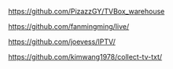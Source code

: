 
https://github.com/PizazzGY/TVBox_warehouse

https://github.com/fanmingming/live/

https://github.com/joevess/IPTV/

https://github.com/kimwang1978/collect-tv-txt/

